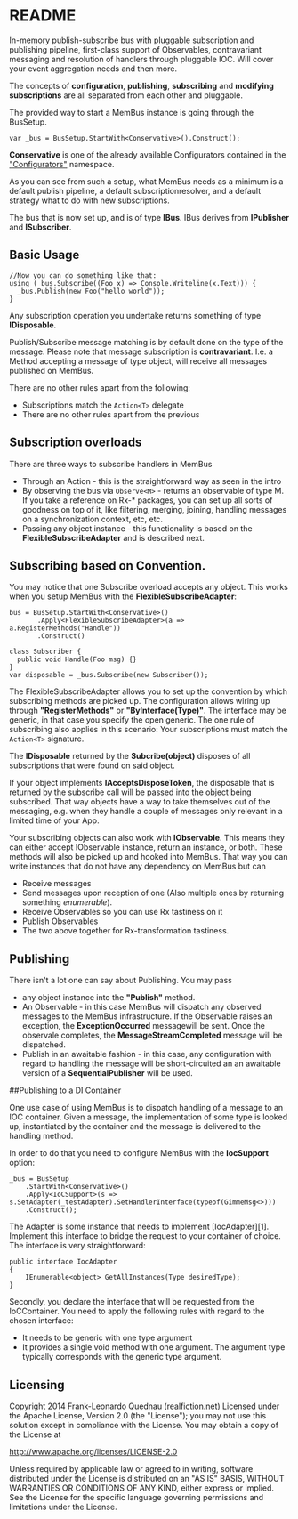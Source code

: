 # README #

In-memory publish-subscribe bus with pluggable subscription and publishing pipeline, first-class support of Observables, contravariant messaging and resolution of handlers through pluggable IOC.
Will cover your event aggregation needs and then more.

The concepts of __configuration__, __publishing__, __subscribing__ and __modifying subscriptions__ are all separated from each other and pluggable.

The provided way to start a MemBus instance is going through the BusSetup.

    var _bus = BusSetup.StartWith<Conservative>().Construct();

**Conservative** is one of the already available Configurators contained in the ["Configurators"](MemBus.Pcl/Configurators) namespace.

As you can see from such a setup, what MemBus needs as a minimum is a default publish pipeline, a default subscriptionresolver, and a default strategy what to do with new subscriptions.

The bus that is now set up, and is of type **IBus**. IBus derives from **IPublisher** and **ISubscriber**.

## Basic Usage

    //Now you can do something like that:
    using (_bus.Subscribe((Foo x) => Console.Writeline(x.Text))) {
      _bus.Publish(new Foo("hello world"));
    }

Any subscription operation you undertake returns something of type **IDisposable**.

Publish/Subscribe message matching is by default done on the type of the message. Please note that message subscription is **contravariant**. I.e. a Method accepting a message of type object, will receive all messages published on MemBus.

There are no other rules apart from the following:

* Subscriptions match the `Action<T>` delegate
* There are no other rules apart from the previous

## Subscription overloads

There are three ways to subscribe handlers in MemBus

* Through an Action - this is the straightforward way as seen in the intro
* By observing the bus via `Observe<M>` - returns an observable of type M. If you take a reference on Rx-* packages, you can set up all sorts of goodness on top of it, like filtering, merging, joining, handling messages on a synchronization context, etc, etc.
* Passing any object instance - this functionality is based on the **FlexibleSubscribeAdapter** and is described next.

## Subscribing based on Convention.

You may notice that one Subscribe overload accepts any object. This works when you setup MemBus with the **FlexibleSubscribeAdapter**:

    bus = BusSetup.StartWith<Conservative>()
           .Apply<FlexibleSubscribeAdapter>(a => a.RegisterMethods("Handle"))
           .Construct()
    
    class Subscriber {
      public void Handle(Foo msg) {}
    }
    var disposable = _bus.Subscribe(new Subscriber());

The FlexibleSubscribeAdapter allows you to set up the convention by which subscribing methods are picked up. The configuration allows wiring up through **"RegisterMethods"** or **"ByInterface(Type)"**. The interface may be generic, in that case you specify the open generic. The one rule of subscribing also applies in this scenario: Your subscriptions must match the `Action<T>` signature.

The **IDisposable** returned by the **Subcribe(object)** disposes of all subscriptions that were found on said object.

If your object implements **IAcceptsDisposeToken**, the disposable that is returned by the subscribe call will be passed into the object being subscribed. That way objects have a way to take themselves out of the messaging, e.g. when they handle a couple of messages only relevant in a limited time of your App.

Your subscribing objects can also work with **IObservable**. This means they can either accept IObservable instance, return an instance, or both. These methods will also be picked up and hooked into MemBus. That way you can write instances that do not have any dependency on MemBus but can 

* Receive messages
* Send messages upon reception of one (Also multiple ones by returning something *enumerable*).
* Receive Observables so you can use Rx tastiness on it
* Publish Observables
* The two above together for Rx-transformation tastiness.

## Publishing

There isn't a lot one can say about Publishing. You may pass 

* any object instance into the __"Publish"__ method.
* An Observable - in this case MemBus will dispatch any observed messages to the MemBus infrastructure. If the Observable raises an exception, the **ExceptionOccurred** messagewill be sent. Once the observale completes, the **MessageStreamCompleted** message will be dispatched.
* Publish in an awaitable fashion - in this case, any configuration with regard to handling the message will be short-circuited an an awaitable version of a **SequentialPublisher** will be used.

##Publishing to a DI Container

One use case of using MemBus is to dispatch handling of a message to an IOC container. Given a message, the implementation of some type is looked up, instantiated by the container and the message is delivered to the handling method.

In order to do that you need to configure MemBus with the __IocSupport__ option:

    _bus = BusSetup
        .StartWith<Conservative>()
        .Apply<IoCSupport>(s => s.SetAdapter(_testAdapter).SetHandlerInterface(typeof(GimmeMsg<>)))
        .Construct();

The Adapter is some instance that needs to implement [IocAdapter][1]. Implement this interface to bridge the request to your container of choice. The interface is very straightforward:

    public interface IocAdapter
    {
        IEnumerable<object> GetAllInstances(Type desiredType);
    }

Secondly, you declare the interface that will be requested from the IoCContainer. You need to apply the following rules with regard to the chosen interface:

* It needs to be generic with one type argument
* It provides a single void method with one argument. The argument type typically corresponds with the generic type argument.

## Licensing ##

Copyright 2014 Frank-Leonardo Quednau ([realfiction.net](http://realfiction.net)) 
Licensed under the Apache License, Version 2.0 (the "License"); 
you may not use this solution except in compliance with the License. 
You may obtain a copy of the License at 

http://www.apache.org/licenses/LICENSE-2.0 

Unless required by applicable law or agreed to in writing, 
software distributed under the License is distributed on an "AS IS" 
BASIS, WITHOUT WARRANTIES OR CONDITIONS OF ANY KIND, either express or implied. 
See the License for the specific language governing permissions and limitations under the License. 
